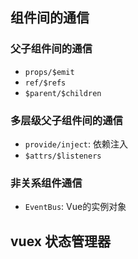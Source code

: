 ## 组件间的通信

### 父子组件间的通信
  - `props/$emit`
  - `ref/$refs`
  - `$parent/$children`

### 多层级父子组件间的通信
  - `provide/inject`: 依赖注入
  - `$attrs/$listeners`

### 非关系组件通信
  - `EventBus`: Vue的实例对象


## vuex 状态管理器